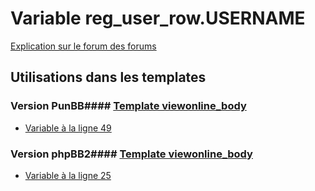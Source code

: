 # Variable reg_user_row.USERNAME
[Explication sur le forum des forums](http://forum.forumactif.com/t294113-listing-des-variables#reg_user_row.USERNAME)
## Utilisations dans les templates
### Version PunBB#### [Template viewonline_body](punbb/viewonline_body.md)
* [Variable à la ligne 49](../punbb/viewonline_body.tpl#L49)
### Version phpBB2#### [Template viewonline_body](subsilver/viewonline_body.md)
* [Variable à la ligne 25](../subsilver/viewonline_body.tpl#L25)